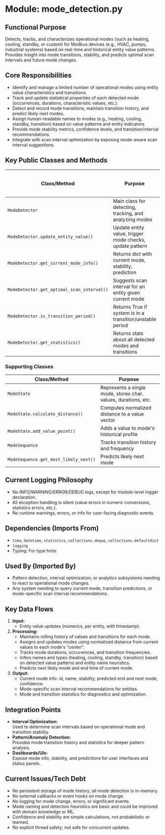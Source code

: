# Module: mode_detection.py

## Functional Purpose
Detects, tracks, and characterizes operational modes (such as heating, cooling, standby, or custom) for Modbus devices (e.g., HVAC, pumps, industrial systems) based on real-time and historical entity value patterns.  
Provides insight into mode transitions, stability, and predicts optimal scan intervals and future mode changes.

## Core Responsibilities
- Identify and manage a limited number of operational modes using entity value characteristics and transitions.
- Track and update statistical properties of each detected mode (occurrences, durations, characteristic values, etc.).
- Detect and record mode transitions, maintain transition history, and predict likely next modes.
- Assign human-readable names to modes (e.g., heating, cooling, standby, transition) based on value patterns and entity indicators.
- Provide mode stability metrics, confidence levels, and transition/interval recommendations.
- Integrate with scan interval optimization by exposing mode-aware scan interval suggestions.

## Key Public Classes and Methods

| Class/Method                    | Purpose                                                               | Log Level When Called | Success Indicator                  |
|---------------------------------|-----------------------------------------------------------------------|----------------------|------------------------------------|
| `ModeDetector`                  | Main class for detecting, tracking, and analyzing modes               | (none)               | Modes detected, transitions tracked|
| `ModeDetector.update_entity_value()` | Update entity value, trigger mode checks, update pattern           | (none)               | Value recorded, modes updated      |
| `ModeDetector.get_current_mode_info()` | Returns dict with current mode, stability, prediction           | (none)               | Dict with mode info                |
| `ModeDetector.get_optimal_scan_interval()` | Suggests scan interval for an entity given current mode        | (none)               | Integer or None                    |
| `ModeDetector.is_transition_period()`     | Returns True if system is in a transition/unstable period      | (none)               | Boolean                            |
| `ModeDetector.get_statistics()`          | Returns stats about all detected modes and transitions         | (none)               | Dict of mode information           |

### Supporting Classes
| Class/Method                    | Purpose                                         |
|---------------------------------|-------------------------------------------------|
| `ModeState`                     | Represents a single mode, stores char. values, durations, etc. |
| `ModeState.calculate_distance()`| Computes normalized distance to a value vector   |
| `ModeState.add_value_point()`    | Adds a value to mode's historical profile        |
| `ModeSequence`                  | Tracks transition history and frequency          |
| `ModeSequence.get_most_likely_next()` | Predicts likely next mode                   |

## Current Logging Philosophy

- No INFO/WARNING/ERROR/DEBUG logs, except for module-level logger declaration.
- All exception handling is silent (value errors in numeric conversions, statistics errors, etc.).
- No runtime warnings, errors, or info for user-facing diagnostic events.

## Dependencies (Imports From)
- `time`, `datetime`, `statistics`, `collections.deque`, `collections.defaultdict`
- `logging`
- Typing: For type hints

## Used By (Imported By)
- Pattern detection, interval optimization, or analytics subsystems needing to react to operational mode changes.
- Any system needing to query current mode, transition predictions, or mode-specific scan interval recommendations.

## Key Data Flows

1. **Input:**
   - Entity value updates (numerics, per entity, with timestamp).
2. **Processing:**
   - Maintains rolling history of values and transitions for each mode.
   - Assigns and updates modes using normalized distance from current values to each mode's "center".
   - Tracks mode durations, occurrences, and transition frequencies.
   - Infers names and types (heating, cooling, standby, transition) based on detected value patterns and entity name heuristics.
   - Predicts next likely mode and end time of current mode.
3. **Output:**
   - Current mode info: id, name, stability, predicted end and next mode, confidence.
   - Mode-specific scan interval recommendations for entities.
   - Mode and transition statistics for diagnostics and optimization.

## Integration Points

- **Interval Optimization:**  
  Used to determine scan intervals based on operational mode and transition stability.
- **Pattern/Anomaly Detection:**  
  Provides mode transition history and statistics for deeper pattern analysis.
- **Dashboards/UIs:**  
  Expose mode info, stability, and predictions for user interfaces and status panels.

## Current Issues/Tech Debt

- No persistent storage of mode history; all mode detection is in-memory.
- No external callbacks or event hooks on mode change.
- No logging for mode change, errors, or significant events.
- Mode naming and detection heuristics are basic and could be improved with domain knowledge or ML.
- Confidence and stability are simple calculations, not probabilistic or learned.
- No explicit thread safety; not safe for concurrent updates.